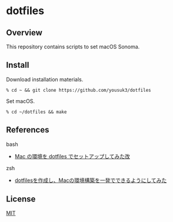 # dotfiles

## Overview

This repository contains scripts to set macOS Sonoma.

## Install

Download installation materials.

```shell
% cd ~ && git clone https://github.com/yousuk3/dotfiles
```

Set macOS.

```shell
% cd ~/dotfiles && make
```

## References

bash
- [Mac の環境を dotfiles でセットアップしてみた改](https://zenn.dev/tsukuboshi/articles/6e82aef942d9af)

zsh
- [dotfilesを作成し、Macの環境構築を一発でできるようにしてみた](https://zenn.dev/dani_rk/articles/19db34c9296ba7)

## License

[MIT](LICENSE)
